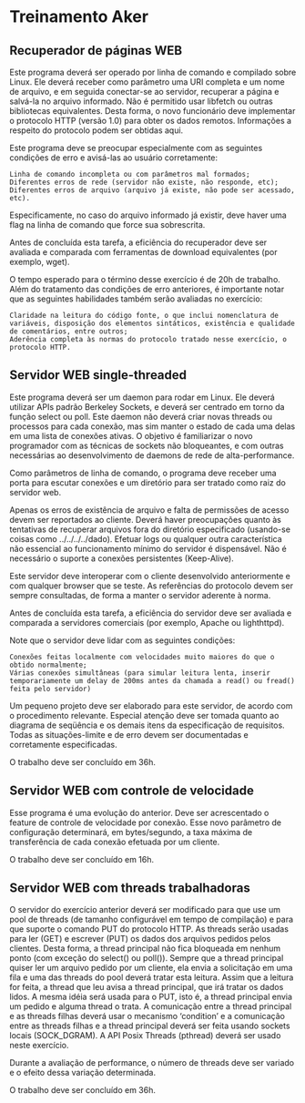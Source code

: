 # Treinamento Aker
## Recuperador de páginas WEB

Este programa deverá ser operado por linha de comando e compilado sobre Linux. Ele deverá receber como parâmetro uma URI completa e um nome de arquivo, e em seguida conectar-se ao servidor, recuperar a página e salvá-la no arquivo informado. Não é permitido usar libfetch ou outras bibliotecas equivalentes. Desta forma, o novo funcionário deve implementar o protocolo HTTP (versão 1.0) para obter os dados remotos. Informações a respeito do protocolo podem ser obtidas aqui.

Este programa deve se preocupar especialmente com as seguintes condições de erro e avisá-las ao usuário corretamente:

    Linha de comando incompleta ou com parâmetros mal formados;
    Diferentes erros de rede (servidor não existe, não responde, etc);
    Diferentes erros de arquivo (arquivo já existe, não pode ser acessado, etc).

Especificamente, no caso do arquivo informado já existir, deve haver uma flag na linha de comando que force sua sobrescrita.

Antes de concluída esta tarefa, a eficiência do recuperador deve ser avaliada e comparada com ferramentas de download equivalentes (por exemplo, wget).

O tempo esperado para o término desse exercício é de 20h de trabalho. Além do tratamento das condições de erro anteriores, é importante notar que as seguintes habilidades também serão avaliadas no exercício:

    Claridade na leitura do código fonte, o que inclui nomenclatura de variáveis, disposição dos elementos sintáticos, existência e qualidade de comentários, entre outros;
    Aderência completa às normas do protocolo tratado nesse exercício, o protocolo HTTP.

## Servidor WEB single-threaded

Este programa deverá ser um daemon para rodar em Linux. Ele deverá utilizar APIs padrão Berkeley Sockets, e deverá ser centrado em torno da função select ou poll. Este daemon não deverá criar novas threads ou processos para cada conexão, mas sim manter o estado de cada uma delas em uma lista de conexões ativas. O objetivo é familiarizar o novo programador com as técnicas de sockets não bloqueantes, e com outras necessárias ao desenvolvimento de daemons de rede de alta-performance.

Como parâmetros de linha de comando, o programa deve receber uma porta para escutar conexões e um diretório para ser tratado como raiz do servidor web.

Apenas os erros de existência de arquivo e falta de permissões de acesso devem ser reportados ao cliente. Deverá haver preocupações quanto às tentativas de recuperar arquivos fora do diretório especificado (usando-se coisas como ../../../../dado). Efetuar logs ou qualquer outra característica não essencial ao funcionamento mínimo do servidor é dispensável. Não é necessário o suporte a conexões persistentes (Keep-Alive).

Este servidor deve interoperar com o cliente desenvolvido anteriormente e com qualquer browser que se teste. As referências do protocolo devem ser sempre consultadas, de forma a manter o servidor aderente à norma.

Antes de concluída esta tarefa, a eficiência do servidor deve ser avaliada e comparada a servidores comerciais (por exemplo, Apache ou lighthttpd).

Note que o servidor deve lidar com as seguintes condições:

    Conexões feitas localmente com velocidades muito maiores do que o obtido normalmente;
    Várias conexões simultâneas (para simular leitura lenta, inserir temporariamente um delay de 200ms antes da chamada a read() ou fread() feita pelo servidor)

Um pequeno projeto deve ser elaborado para este servidor, de acordo com o procedimento relevante. Especial atenção deve ser tomada quanto ao diagrama de seqüência e os demais itens da especificação de requisitos. Todas as situações-limite e de erro devem ser documentadas e corretamente especificadas.

O trabalho deve ser concluído em 36h.
## Servidor WEB com controle de velocidade

Esse programa é uma evolução do anterior. Deve ser acrescentado o feature de controle de velocidade por conexão. Esse novo parâmetro de configuração determinará, em bytes/segundo, a taxa máxima de transferência de cada conexão efetuada por um cliente.

O trabalho deve ser concluído em 16h.

## Servidor WEB com threads trabalhadoras

O servidor do exercício anterior deverá ser modificado para que use um pool de threads (de tamanho configurável em tempo de compilação) e para que suporte o comando PUT do protocolo HTTP. As threads serão usadas para ler (GET) e escrever (PUT) os dados dos arquivos pedidos pelos clientes. Desta forma, a thread principal não fica bloqueada em nenhum ponto (com exceção do select() ou poll()). Sempre que a thread principal quiser ler um arquivo pedido por um cliente, ela envia a solicitação em uma fila e uma das threads do pool deverá tratar esta leitura. Assim que a leitura for feita, a thread que leu avisa a thread principal, que irá tratar os dados lidos. A mesma idéia será usada para o PUT, isto é, a thread principal envia um pedido e alguma thread o trata. A comunicação entre a thread principal e as threads filhas deverá usar o mecanismo ‘condition’ e a comunicação entre as threads filhas e a thread principal deverá ser feita usando sockets locais (SOCK_DGRAM). A API Posix Threads (pthread) deverá ser usado neste exercício.

Durante a avaliação de performance, o número de threads deve ser variado e o efeito dessa variação determinada.

O trabalho deve ser concluído em 36h.

